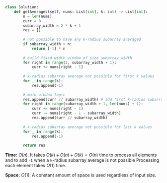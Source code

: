 ```python
class Solution:
    def getAverages(self, nums: List[int], k: int) -> List[int]:
        n = len(nums)
        curr = 0
        subarray_width = 2 * k + 1
        res = []
        
        # not possible to have any k-radius subarray averaged
        if subarray_width > n:
            return [-1] * n
        
        # build fixed-width window of size subarray_width
        for right in range(1, subarray_width + 1):
            curr += nums[right - 1]
        
        # k-radius subarray average not possible for first k values
        for _ in range(k):
            res.append(-1)
        
        # main window logic
        res.append(curr // subarray_width) # add first k-radius subarray average to the results list
        for right in range(subarray_width + 1, len(nums) + 1):
            curr += nums[right - 1]
            curr -= nums[right - 1 - subarray_width]
            res.append(curr // subarray_width)
            
        # k-radius subarray average not possible for last k values
        for _ in range(k):
            res.append(-1)
            
        return res
```

**Time:** $O(n)$. It takes $O(k) + O(n) + O(k) = O(n)$ time to process all elements and to add `-1` when a `k`-radius subarray average is not possible Processing each element takes $O(1)$ time.

**Space:** $O(1)$. A constant amount of space is used regardless of input size.